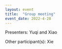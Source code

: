 ```yaml
---
layout: event
title:  "Group meeting"
event_date: 2022-4-28
---
```


Presenters: Yuqi and Xiao

Other participant(s): Xie